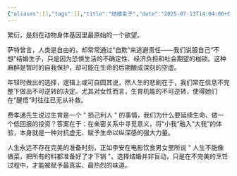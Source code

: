 ```yaml
---
{"aliases":[],"tags":[],"title":"结婚生子","date":"2025-07-13T14:04:06+08:00","date_modify":"2025-07-13T19:27:50+08:00","dg-publish":true,"permalink":"/300_Write/01_思考写作/2025/结婚生子/","dgPassFrontmatter":true,"created":"2025-07-13T14:04:06+08:00","updated":"2025-07-13T19:27:50+08:00"}
---
```


繁衍，是刻在动物身体基因里最原始的一个欲望。

萨特曾言，人类是自由的，却常常通过“自欺”来逃避责任——我们说服自己“不想”结婚生子，只是因为恐惧生活的不确定性、经济负担和社会期望的枷锁。这种麻醉是暂时的自我保护，却可能在生命的后期酿成深刻的空虚。

年轻时做出的选择，逻辑上或可自圆其说，然人生的悲剧在于，我们常在信息不完整下做出不可逆转的决定。尤其对女性而言，生育机能的不可逆转，使得她们在“醒悟”时往往已无从补救。

费孝通先生说过生育是一个 " 损己利人 " 的事情，我们为什么要延续生命、做一个低回报的投资？答案在于：在亲密关系中寻觅意义，将“小我”融入“大我”的体验，本身就是一种对抗虚无、赋予生命以纵深感的强大力量。

人生永远不存在完美的准备时刻，正如李安在电影饮食男女里所说 " 人生不能像做菜，把所有的料都准备好了才下锅 "。选择结婚并非盲动，只是在不完美的烹饪过程中，才能被赋予最真实、最热烈的味道。

